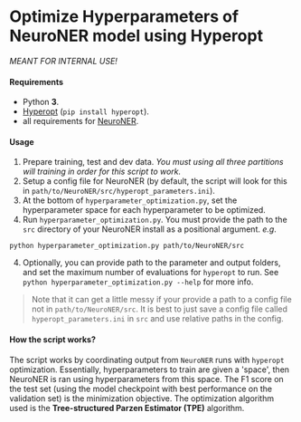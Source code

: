 # Optimize Hyperparameters of NeuroNER model using Hyperopt

*MEANT FOR INTERNAL USE!*

#### Requirements
- Python **3**.
- [Hyperopt](https://hyperopt.github.io/hyperopt/) (`pip install hyperopt`).
- all requirements for [NeuroNER](http://neuroner.com/).

#### Usage
1. Prepare training, test and dev data. *You must using all three partitions will training in order for this script to work.*
2. Setup a config file for NeuroNER (by default, the script will look for this in `path/to/NeuroNER/src/hyperopt_parameters.ini`).
3. At the bottom of `hyperparameter_optimization.py`, set the hyperparameter space for each hyperparameter to be optimized.
4. Run `hyperparameter_optimization.py`. You must provide the path to the `src` directory of your NeuroNER install as a positional argument. *e.g*.

```
python hyperparameter_optimization.py path/to/NeuroNER/src
```

4. Optionally, you can provide path to the parameter and output folders, and set the maximum number of evaluations for `hyperopt` to run. See `python hyperparameter_optimization.py --help` for more info.

> Note that it can get a little messy if your provide a path to a config file not in `path/to/NeuroNER/src`. It is best to just save a config file called `hyperopt_parameters.ini` in `src` and use relative paths in the config.

#### How the script works?

The script works by coordinating output from `NeuroNER` runs with `hyperopt` optimization. Essentially, hyperparameters to train are given a 'space', then NeuroNER is ran using hyperparameters from this space. The F1 score on the test set (using the model checkpoint with best performance on the validation set) is the minimization objective. The optimization algorithm used is the **Tree-structured Parzen Estimator (TPE)** algorithm.
